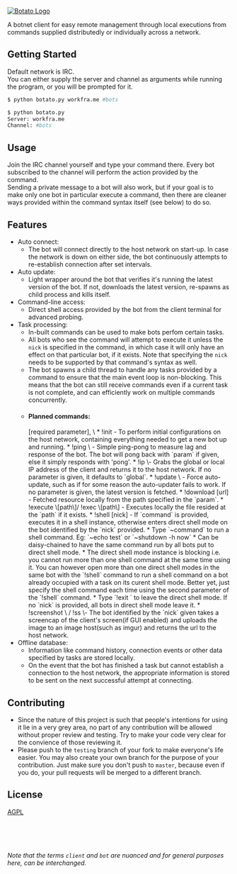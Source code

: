 [![Botato Logo](https://i.imgur.com/KLD48pY.png)](https://github.com/EnKrypt/Botato)

  A botnet client for easy remote management through local executions from commands supplied distributedly or individually across a network.

## Getting Started

Default network is IRC.  
You can either supply the server and channel as arguments while running the program, or you will be prompted for it.

```bash
$ python botato.py workfra.me #bots
```

```bash
$ python botato.py
Server: workfra.me
Channel: #bots
```

## Usage

Join the IRC channel yourself and type your command there. Every bot subscribed to the channel will perform the action provided by the command.  
Sending a private message to a bot will also work, but if your goal is to make only one bot in particular execute a command, then there are cleaner ways provided within the command syntax itself (see below) to do so.

## Features

  * Auto connect:
	  * The bot will connect directly to the host network on start-up. In case the network is down on either side, the bot continuously attempts to re-establish connection after set intervals.
  * Auto update:
	  * Light wrapper around the bot that verifies it's running the latest version of the bot. If not, downloads the latest version, re-spawns as child process and kills itself.
  * Command-line access:
	  * Direct shell access provided by the bot from the client terminal for advanced probing.
  * Task processing: 
	  * In-built commands can be used to make bots perfom certain tasks.
	  * All bots who see the command will attempt to execute it unless the `nick` is specified in the command, in which case it will only have an effect on that particular bot, if it exists. Note that specifying the `nick` needs to be supported by that command's syntax as well.
	  * The bot spawns a child thread to handle any tasks provided by a command to ensure that the main event loop is non-blocking. This means that the bot can still receive commands even if a current task is not complete, and can efficiently work on multiple commands concurrently.
	  * <h4>Planned commands:</h4> [required parameter], \<optional parameter\>
		  * !init - To perform initial configurations on the host network, containing everything needed to get a new bot up and running.
		  * !ping \<param\> - Simple ping-pong to measure lag and response of the bot. The bot will pong back with `param` if given, else it simply responds with 'pong'.
		  * !ip \<global | local\>- Grabs the global or local IP address of the client and returns it to the host network. If no parameter is given, it defaults to `global`.
		  * !update \<version no.\> - Force auto-update, such as if for some reason the auto-updater fails to work. If no parameter is given, the latest version is fetched.
		  * !download [url] - Fetched resource locally from the path specified in the `param`.
		  * !execute \[path\]/ !exec \[path\] - Executes locally the file resided at the `path` if it exists.
		  * !shell [nick] <command> - If `command` is provided, executes it in a shell instance, otherwise enters direct shell mode on the bot identified by the `nick` provided.
			  * Type `~command` to run a shell command. Eg: `~echo test` or `~shutdown -h now` 
			  * Can be daisy-chained to have the same command run by all bots put to direct shell mode.
			  * The direct shell mode instance is blocking i.e. you cannot run more than one shell command at the same time using it. You can however open more than one direct shell modes in the same bot with the `!shell` command to run a shell command on a bot already occupied with a task on its curent shell mode. Better yet, just specify the shell command each time using the second parameter of the `!shell` command.
			  * Type `!exit <nick>` to leave the direct shell mode. If no `nick` is provided, all bots in direct shell mode leave it.
		  * !screenshot \<nick\> / !ss \<nick\>- The bot identified by the `nick` given takes a screencap of the client's screen(if GUI enabled) and uploads the image to an image host(such as imgur) and returns the url to the host network.
  * Offline database:
	  * Information like command history, connection events or other data specified by tasks are stored locally.
	  * On the event that the bot has finished a task but cannot establish a connection to the host network, the appropriate information is stored to be sent on the next successful attempt at connecting.

## Contributing

  * Since the nature of this project is such that people's intentions for using it lie in a very grey area, no part of any contribution will be allowed without proper review and testing. Try to make your code very clear for the convience of those reviewing it.
  * Please push to the `testing` branch of your fork to make everyone's life easier. You may also create your own branch for the purpose of your contribution. Just make sure you don't push to `master`, because even if you do, your pull requests will be merged to a different branch.

## License

[AGPL](LICENSE.txt)

&nbsp;

&nbsp;

###### Note that the terms `client` and `bot` are nuanced and for general purposes here, can be interchanged.
